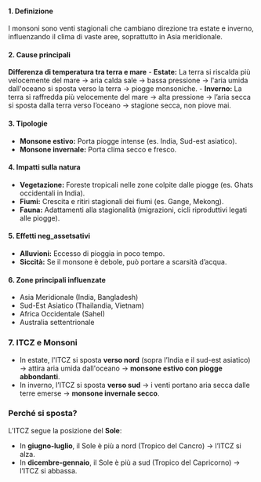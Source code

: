 #### **1. Definizione**

I monsoni sono venti stagionali che cambiano direzione tra estate e inverno, influenzando il clima di vaste aree, soprattutto in Asia meridionale.
#### **2. Cause principali**
**Differenza di temperatura tra terra e mare**
    - **Estate:** La terra si riscalda più velocemente del mare → aria calda sale → bassa pressione → l'aria umida dall'oceano si sposta verso la terra → piogge monsoniche.
    - **Inverno:** La terra si raffredda più velocemente del mare → alta pressione → l’aria secca si sposta dalla terra verso l’oceano → stagione secca, non piove mai.
#### **3. Tipologie**
- **Monsone estivo:** Porta piogge intense (es. India, Sud-est asiatico).
- **Monsone invernale:** Porta clima secco e fresco.
#### **4. Impatti sulla natura**
- **Vegetazione:** Foreste tropicali nelle zone colpite dalle piogge (es. Ghats occidentali in India).
- **Fiumi:** Crescita e ritiri stagionali dei fiumi (es. Gange, Mekong).
- **Fauna:** Adattamenti alla stagionalità (migrazioni, cicli riproduttivi legati alle piogge).
#### **5. Effetti neg_assetsativi**
- **Alluvioni:** Eccesso di pioggia in poco tempo.
- **Siccità:** Se il monsone è debole, può portare a scarsità d’acqua.
#### **6. Zone principali influenzate**
- Asia Meridionale (India, Bangladesh)
- Sud-Est Asiatico (Thailandia, Vietnam)
- Africa Occidentale (Sahel)
- Australia settentrionale
### 7. **ITCZ e Monsoni**
- In estate, l'ITCZ si sposta **verso nord** (sopra l’India e il sud-est asiatico) → attira aria umida dall'oceano → **monsone estivo con piogge abbondanti**.
- In inverno, l’ITCZ si sposta **verso sud** → i venti portano aria secca dalle terre emerse → **monsone invernale secco**.
### **Perché si sposta?**
L’ITCZ segue la posizione del **Sole**:
- In **giugno-luglio**, il Sole è più a nord (Tropico del Cancro) → l’ITCZ si alza.
- In **dicembre-gennaio**, il Sole è più a sud (Tropico del Capricorno) → l’ITCZ si abbassa.